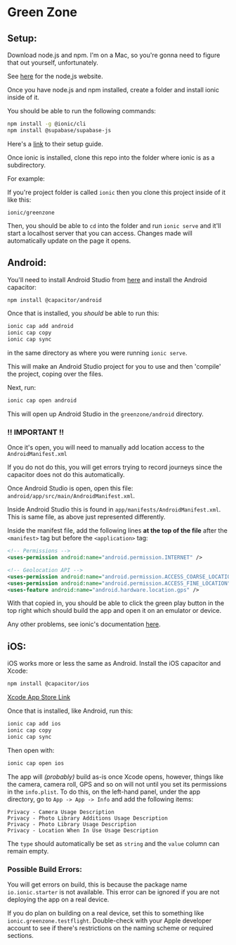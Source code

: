 # Green Zone

## Setup:

Download node.js and npm. I'm on a Mac, so you're gonna need to figure that out yourself, unfortunately. 

See [here](https://nodejs.org/en) for the node,js website.

Once you have node.js and npm installed, create a folder and install ionic inside of it.

You should be able to run the following commands:

```bash
npm install -g @ionic/cli
npm install @supabase/supabase-js
```

Here's a [link](https://ionicframework.com/docs/intro/cli) to their setup guide.

Once ionic is installed, clone this repo into the folder where ionic is as a subdirectory.

For example:

If you're project folder is called `ionic` then you clone this project inside of it like this:

`ionic/greenzone`

Then, you should be able to `cd` into the folder and run `ionic serve` and it'll start a localhost server that you can 
access. Changes made will automatically update on the page it opens. 

## Android:

You'll need to install Android Studio from [here](https://developer.android.com/studio) and install the Android capacitor:

```bash
npm install @capacitor/android
```

Once that is installed, you *should* be able to run this:

```bash
ionic cap add android 
ionic cap copy
ionic cap sync
```

in the same directory as where you 
were running `ionic serve`.

This will make an Android Studio project for you to use and then 'compile' the project, coping over the files.

Next, run:

```bash
ionic cap open android
```

This will open up Android Studio in the `greenzone/android` directory. 

### !! IMPORTANT !!

Once it's open, you will need to manually add location access to the `AndroidManifest.xml`

If you do not do this, you will get errors trying to record journeys since the capacitor does not do this automatically.

Once Android Studio is open, open this file: `android/app/src/main/AndroidManifest.xml`.

Inside Android Studio this is found in `app/manifests/AndroidManifest.xml`. This is same file, as above just represented
differently.

Inside the manifest file, add the following lines **at the top of the file** after the `<manifest>` tag but before the
`<application>` tag:

```xml
<!-- Permissions -->
<uses-permission android:name="android.permission.INTERNET" />

<!-- Geolocation API -->
<uses-permission android:name="android.permission.ACCESS_COARSE_LOCATION" />
<uses-permission android:name="android.permission.ACCESS_FINE_LOCATION" />
<uses-feature android:name="android.hardware.location.gps" />
```

With that copied in, you should be able to click the green play button in the top right which should build the app and 
open it on an emulator or device.

Any other problems, see ionic's documentation 
[here](https://ionicframework.com/docs/react/your-first-app/deploying-mobile#capacitor-setup).

## iOS:

iOS works more or less the same as Android. Install the iOS capacitor and Xcode:

```bash
npm install @capacitor/ios
```

[Xcode App Store Link](https://apps.apple.com/au/app/xcode/id497799835?mt=12)

Once that is installed, like Android, run this:

```bash
ionic cap add ios 
ionic cap copy
ionic cap sync
```

Then open with:

```bash
ionic cap open ios
```

The app will *(probably)* build as-is once Xcode opens, however, things like the camera, camera roll, GPS and so on will
not until you set its permissions in the `info.plist`. To do this, on the left-hand panel, under the app directory,
go to `App -> App -> Info` and add the following items:

```
Privacy - Camera Usage Description
Privacy - Photo Library Additions Usage Description
Privacy - Photo Library Usage Description
Privacy - Location When In Use Usage Description
```

The `type` should automatically be set as `string` and the `value` column can remain empty.

### Possible Build Errors:

You will get errors on build, this is because the package name `io.ionic.starter` is not available. This error can
be ignored if you are not deploying the app on a real device.

If you do plan on building on a real device, set this to something like `ionic.greenzone.testflight`.
Double-check with your Apple developer account to see if there's restrictions on the naming scheme or required sections.
